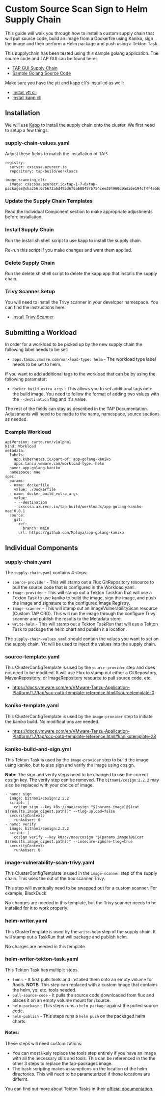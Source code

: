 # Custom Source Scan Sign to Helm Supply Chain

This guide will walk you through how to install a custom supply chain that will pull source code, build an image from a Dockerfile using Kaniko, sign the image and then perform a Helm package and push using a Tekton Task.

This supplychain has been tested using this sample golang application. The source code and TAP GUI can be found here:

* [TAP GUI Supply Chain](https://tap-gui.view.cssa.tapsme.org/supply-chain/build/mae/app-golang-kaniko)
* [Sample Golang Source Code](https://github.com/Mpluya/app-golang-kaniko)

Make sure you have the ytt and kapp cli's installed as well:

* [Install ytt cli](https://carvel.dev/ytt/docs/v0.46.x/install/)
* [Install kapp cli](https://carvel.dev/kapp/docs/v0.59.x/install/)

## Installation

We will use [Kapp](https://carvel.dev/kapp/) to install the supply chain onto the cluster. We first need to setup a few things:

### supply-chain-values.yaml

Adjust these fields to match the installation of TAP:

```
registry:
  server: cxscssa.azurecr.io
  repository: tap-build/workloads

image_scanning_cli:
  image: cxscssa.azurecr.io/tap-1-7-0/tap-packages@sha256:675673a6d495d6f6a688497b754cee304960d9ad56e194cf4f4ea6ab53ca71d6
```

### Update the Supply Chain Templates

Read the Individual Component section to make appropriate adjustments before installation. 

### Install Supply Chain

Run the install.sh shell script to use kapp to install the supply chain.

Re-run this script if you make changes and want them applied.

### Delete Supply Chain

Run the delete.sh shell script to delete the kapp app that installs the supply chain. 

### Trivy Scanner Setup

You will need to install the Trivy scanner in your developer namespace. You can find the instructions here:

* [Install Trivy Scanner](https://docs.vmware.com/en/VMware-Tanzu-Application-Platform/1.7/tap/scst-scan-install-trivy-integration.html)

## Submitting a Workload

In order for a workload to be picked up by the new supply chain the following label needs to be set: 

* `apps.tanzu.vmware.com/workload-type: helm` - The workload type label needs to be set to helm.

If you want to add additional tags to the workload that can be by using the following parameter:

* `docker_build_extra_args` - This allows you to set additional tags onto the build image. You need to follow the format of adding two values with the `--destination` flag and it's  value.

The rest of the fields can stay as described in the TAP Documentation. Adjustments will need to be made to the name, namespace, source sections as needed.

### Example Workload

```
apiVersion: carto.run/v1alpha1
kind: Workload
metadata:
  labels:
    app.kubernetes.io/part-of: app-golang-kaniko
    apps.tanzu.vmware.com/workload-type: helm
  name: app-golang-kaniko
  namespace: mae
spec:
  params:
  - name: dockerfile
    value: ./Dockerfile
  - name: docker_build_extra_args
    value:
    - --destination
    - cxscssa.azurecr.io/tap-build/workloads/app-golang-kaniko-mae:0.0.1
  source:
    git:
      ref:
        branch: main
      url: https://github.com/Mpluya/app-golang-kaniko
```

## Individual Components

### supply-chain.yaml

The `supply-chain.yaml` contains 4 steps:

* `source-provider` - This will stamp out a Flux GitRepository resource to pull the source code that is configured in the Workload yaml.
* `image-provider` -  This will stamp out a Tekton TaskRun that will use a Tekton Task to use kaniko to build the image, sign the image, and push the image and signature to the configured Image Registry.
* `image-scanner` - This will stamp out an ImageVulnerabilityScan resource (Custom TAP CRD). This will run the image through the configure Trivy scanner and publish the results to the Metadata store.
* `write-helm` - This will stamp out a Tekton TaskRun that will use a Tekton Task to package the helm chart and publish it a location. 

The `supply-chain-values.yaml` should contain the values you want to set on the supply chain. Ytt will be used to inject the values into the supply chain.

### source-template.yaml

This ClusterConfigTemplate is used by the `source-provider` step and does not need to be modified. It will use Flux to stamp out either a GitRepository, MavenRepository, or ImageRepository resource to pull source code, etc.

* https://docs.vmware.com/en/VMware-Tanzu-Application-Platform/1.7/tap/scc-ootb-template-reference.html#sourcetemplate-0 

### kaniko-template.yaml

This ClusterConfigTemplate is used by the `image-provider` step to initiate the kaniko build. No modifications are needed.

* https://docs.vmware.com/en/VMware-Tanzu-Application-Platform/1.7/tap/scc-ootb-template-reference.html#kanikotemplate-28 

### kaniko-build-and-sign.yml

This Tekton Task is used by the `image-provider` step to build the image using kaniko, but to also sign and verify the image using cosign. 

**Note:** The sign and verify steps need to be changed to use the correct cosign key. The verify step can be removed. The `bitnami/cosign:2.2.2` may also be replaced with your choice of image.

```
- name: sign
  image: bitnami/cosign:2.2.2
  script: |
    cosign sign --key k8s://mae/cosign "$(params.image)@$(cat $(results.image_digest.path))" --tlog-upload=false
  securityContext:
    runAsUser: 0
- name: verify
  image: bitnami/cosign:2.2.2
  script: |
    cosign verify --key k8s://mae/cosign "$(params.image)@$(cat $(results.image_digest.path))" --insecure-ignore-tlog=true
  securityContext:
    runAsUser: 0
```

### image-vulnerability-scan-trivy.yaml

This ClusterConfigTemplate is used in the `image-scanner` step of the supply chain. This uses the out of the box scanner Trivy. 

This step will eventually need to be swapped out for a custom scanner. For example, BlackDuck. 

No changes are needed in this template, but the Trivy scanner needs to be installed for it to work properly. 

### helm-writer.yaml

This ClusterTemplate is used by the `write-helm` step of the supply chain. It will stamp out a TaskRun that will package and publish helm. 

No charges are needed in this template.

### helm-writer-tekton-task.yaml

This Tekton Task has multiple steps. 

* `tools` - It first pulls tools and installed them onto an empty volume for /tools. **NOTE:** This step can replaced with a custom image that contains the helm, yq, etc. tools needed.
* `pull-source-code` - It pulls the source code downloaded from flux and places it on an empty volume mount for /source.
* `helm-package` - This steps runs a `helm package` against the pulled source code.
* `helm-publish` - This steps runs a `helm push` on the packaged helm charts.

#### Notes: 

These steps will need customizations:

* You can most likely replace the tools step entirely if you have an image with all the necessary cli's and tools. This can be referenced in the the other 3 steps to replace the tap-packages image. 
* The bash scripting makes assumptions on the location of the helm directories. This will need to be parameterized if those locations are differnt. 

You can find out more about Tekton Tasks in their [official documentation.](https://tekton.dev/docs/pipelines/tasks/)

